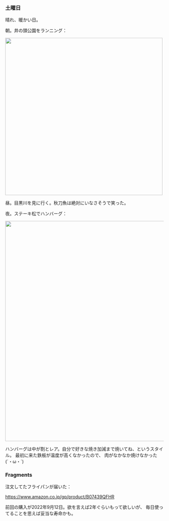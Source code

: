 ### 土曜日

晴れ、暖かい日。

朝。井の頭公園をランニング：

<img src="https://i.imgur.com/byl5jWs.jpg" width="500">

昼。目黒川を見に行く。秋刀魚は絶対にいなさそうで笑った。

夜。ステーキ松でハンバーグ：

<img src="https://i.imgur.com/OusyAcx.jpg" width="700">

ハンバーグは中が割とレア。自分で好きな焼き加減まで焼いてね、というスタイル。
最初に来た鉄板が温度が高くなかったので、
肉がなかなか焼けなかった(´・ω・`)

### Fragments

注文してたフライパンが届いた：

https://www.amazon.co.jp/gp/product/B07439QFHR

前回の購入が2022年9月12日。欲を言えば2年ぐらいもって欲しいが、
毎日使ってることを思えば妥当な寿命かも。